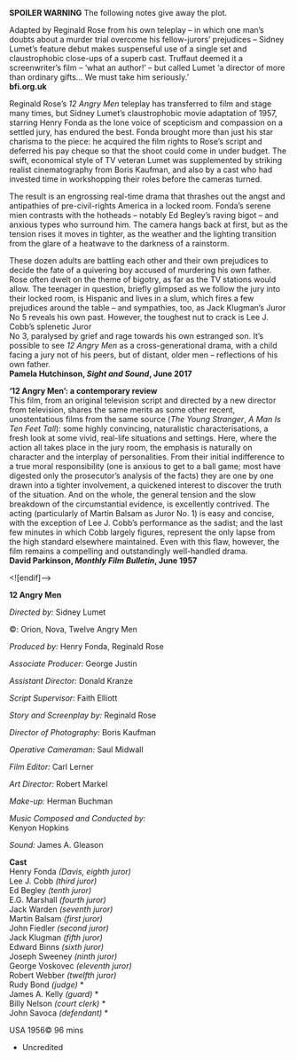 
**SPOILER WARNING** The following notes give away the plot.

Adapted by Reginald Rose from his own teleplay – in which one man’s doubts about a murder trial overcome his fellow-jurors’ prejudices – Sidney Lumet’s feature debut makes suspenseful use of a single set and claustrophobic close-ups of a superb cast. Truffaut deemed it a screenwriter’s film – ‘what an author!’ – but called Lumet ‘a director of more than ordinary gifts... We must take him seriously.’<br>
**bfi.org.uk**

Reginald Rose’s _12 Angry Men_ teleplay has transferred to film and stage many times, but Sidney Lumet’s claustrophobic movie adaptation of 1957, starring Henry Fonda as the lone voice of scepticism and compassion on a settled jury, has endured the best. Fonda brought more than just his star charisma to the piece: he acquired the film rights to Rose’s script and deferred his pay cheque so that the shoot could come in under budget. The swift, economical style of TV veteran Lumet was supplemented by striking realist cinematography from Boris Kaufman, and also by a cast who had invested time in workshopping their roles before the cameras turned.

The result is an engrossing real-time drama that thrashes out the angst and antipathies of pre-civil-rights America in a locked room. Fonda’s serene mien contrasts with the hotheads – notably Ed Begley’s raving bigot – and anxious types who surround him. The camera hangs back at first, but as the tension rises it moves in tighter, as the weather and the lighting transition from the glare of a heatwave to the darkness of a rainstorm.

These dozen adults are battling each other and their own prejudices to decide the fate of a quivering boy accused of murdering his own father. Rose often dwelt on the theme of bigotry, as far as the TV stations would allow. The teenager in question, briefly glimpsed as we follow the jury into their locked room, is Hispanic and lives in a slum, which fires a few prejudices around the table – and sympathies, too, as Jack Klugman’s Juror No 5 reveals his own past. However, the toughest nut to crack is Lee J. Cobb’s splenetic Juror  
No 3, paralysed by grief and rage towards his own estranged son. It’s possible to see _12 Angry Men_ as a cross-generational drama, with a child facing a jury not of his peers, but of distant, older men – reflections of his own father.<br>
**Pamela Hutchinson, _Sight and Sound_, June 2017**

**‘12 Angry Men’: a contemporary review**<br>
This film, from an original television script and directed by a new director from television, shares the same merits as some other recent, unostentatious films from the same source (_The Young Stranger_, _A Man Is Ten Feet Tall_): some highly convincing, naturalistic characterisations, a fresh look at some vivid, real-life situations and settings. Here, where the action all takes place in the jury room, the emphasis is naturally on character and the interplay of personalities. From their initial indifference to a true moral responsibility (one is anxious to get to a ball game; most have digested only the prosecutor’s analysis of the facts) they are one by one drawn into a tighter involvement, a quickened interest to discover the truth of the situation. And on the whole, the general tension and the slow breakdown of the circumstantial evidence, is excellently contrived. The acting (particularly of Martin Balsam as Juror No. 1) is easy and concise, with the exception of Lee J. Cobb’s performance as the sadist; and the last few minutes in which Cobb largely figures, represent the only lapse from the high standard elsewhere maintained. Even with this flaw, however, the film remains a compelling and outstandingly well-handled drama.<br>
**David Parkinson, _Monthly Film Bulletin_, June 1957**<br>

<![endif]-->

**12 Angry Men**

_Directed by:_ Sidney Lumet

©: Orion, Nova, Twelve Angry Men

_Produced by:_ Henry Fonda, Reginald Rose

_Associate Producer:_ George Justin

_Assistant Director:_ Donald Kranze

_Script Supervisor:_ Faith Elliott

_Story and Screenplay by:_ Reginald Rose

_Director of Photography:_ Boris Kaufman

_Operative Cameraman:_ Saul Midwall

_Film Editor:_ Carl Lerner

_Art Director:_ Robert Markel

_Make-up:_ Herman Buchman

_Music Composed and Conducted by:_  
Kenyon Hopkins

_Sound:_ James A. Gleason

**Cast**<br>
Henry Fonda _(Davis, eighth juror)_<br>
Lee J. Cobb _(third juror)_<br>
Ed Begley _(tenth juror)_<br>
E.G. Marshall _(fourth juror)_<br>
Jack Warden _(seventh juror)_<br>
Martin Balsam _(first juror)_<br>
John Fiedler _(second juror)_<br>
Jack Klugman _(fifth juror)_<br>
Edward Binns _(sixth juror)_<br>
Joseph Sweeney _(ninth juror)_<br>
George Voskovec _(eleventh juror)_<br>
Robert Webber _(twelfth juror)_<br>
Rudy Bond _(judge)_ *<br>
James A. Kelly _(guard)_ *<br>
Billy Nelson _(court clerk)_ *<br>
John Savoca _(defendant)_ *

USA 1956©
96 mins

* Uncredited
<!--stackedit_data:
eyJoaXN0b3J5IjpbLTM4MjY0OTI0MSwtMTc1NjQ5NjM5OF19
-->